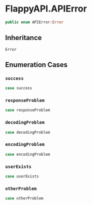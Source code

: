 # FlappyAPI.APIError

``` swift
public enum APIError:Error 
```

## Inheritance

`Error`

## Enumeration Cases

### `success`

``` swift
case success
```

### `responseProblem`

``` swift
case responseProblem
```

### `decodingProblem`

``` swift
case decodingProblem
```

### `encodingProblem`

``` swift
case encodingProblem
```

### `userExists`

``` swift
case userExists
```

### `otherProblem`

``` swift
case otherProblem
```
